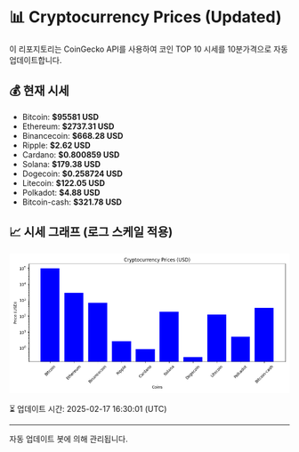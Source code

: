 
# 📊 Cryptocurrency Prices (Updated)

이 리포지토리는 CoinGecko API를 사용하여 코인 TOP 10 시세를 10분가격으로 자동 업데이트합니다.

## 💰 현재 시세
- Bitcoin: **$95581 USD**
- Ethereum: **$2737.31 USD**
- Binancecoin: **$668.28 USD**
- Ripple: **$2.62 USD**
- Cardano: **$0.800859 USD**
- Solana: **$179.38 USD**
- Dogecoin: **$0.258724 USD**
- Litecoin: **$122.05 USD**
- Polkadot: **$4.88 USD**
- Bitcoin-cash: **$321.78 USD**

## 📈 시세 그래프 (로그 스케일 적용)
![Crypto Prices](crypto_prices.png)

⏳ 업데이트 시간: 2025-02-17 16:30:01 (UTC)

---
자동 업데이트 봇에 의해 관리됩니다.
